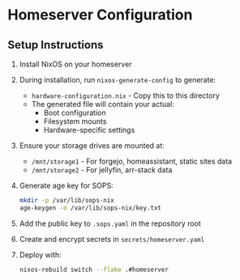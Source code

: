 # Homeserver Configuration

## Setup Instructions

1. Install NixOS on your homeserver
2. During installation, run `nixos-generate-config` to generate:
   - `hardware-configuration.nix` - Copy this to this directory
   - The generated file will contain your actual:
     - Boot configuration
     - Filesystem mounts
     - Hardware-specific settings

3. Ensure your storage drives are mounted at:
   - `/mnt/storage1` - For forgejo, homeassistant, static sites data
   - `/mnt/storage2` - For jellyfin, arr-stack data

4. Generate age key for SOPS:
   ```bash
   mkdir -p /var/lib/sops-nix
   age-keygen -o /var/lib/sops-nix/key.txt
   ```

5. Add the public key to `.sops.yaml` in the repository root

6. Create and encrypt secrets in `secrets/homeserver.yaml`

7. Deploy with:
   ```bash
   nixos-rebuild switch --flake .#homeserver
   ```
